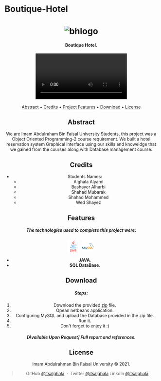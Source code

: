 # Boutique-Hotel


<h1 align="center">
<img width="258" alt="bhlogo" src="https://user-images.githubusercontent.com/48840681/178850225-df5177b9-7176-4bcd-8fc9-7c75f9a4f74f.png">
</h1>

<h4 align="center"> Boutique Hotel.</h4>

<p align="center">
  <video src="https://user-images.githubusercontent.com/48840681/178850890-861ffc35-b719-4ea5-9a00-321d29379a66.MOV" alt="animated" />
</p>





<p align="center">
  <a href="#Abstract">Abstract</a> •
  <a href="#credits">Credits</a> •
  <a href="#Features">Project Features</a> •
  <a href="#download">Download</a> •
  <a href="#license">License</a>
</p>

<center>


## Abstract

We are Imam Abdulraham Bin Faisal University Students, this project was a Object Oriented Programming-2 course requirement.
We built a hotel reservation system Graphical interface using our skills and knoweldge that we gained from the courses along with Database management course.

## Credits

* Students Names:
  - Alghala Alyami
  - Bashayer Alharbi
  - Shahad Mubarak
  - Shahad Mohammed
  - Wed Shayez
  


## Features
##### The technologies used to complete this project were:  
 
 <div>
  <img src="https://github.com/devicons/devicon/blob/master/icons/java/java-original-wordmark.svg" title="JAVA" alt="JAVA" width="40" height="40"/>&nbsp;
  <img src="https://github.com/devicons/devicon/blob/master/icons/mysql/mysql-original-wordmark.svg" title="MySQL" alt="MySQL" width="40" height="40"/>&nbsp;
</div>
   
  - **JAVA**.
  - **SQL DataBase**.
  

## Download
 ##### Steps:
 1. Download the provided <a href="https://github.com/itsalghala/THEHOTEL/blob/main/THEHOTEL.zip">zip</a> file.
 2. Opean netbeans application.
 4. Configuring MySQL and upload the Database provided in the zip file.
 5. Run it.
 6. Don't forget to enjoy it :) 
  
 ##### [Available Upon Request] Full report and references.

## License
   <p align="center">
   Imam Abdulrahman Bin Faisal University &copy; 2021.
   </p>



> GitHub [@itsalghala](https://github.com/itsalghala) &nbsp;&middot;&nbsp;
> Twitter [@itsalghala](https://twitter.com/itsalghala)
> LinkdIn [@itsalghala](https://www.linkedin.com/in/itsalghala)

   

